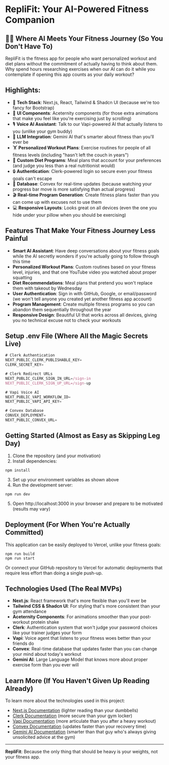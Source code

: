 # RepliFit: Your AI-Powered Fitness Companion

## 🏋️‍♀️ Where AI Meets Your Fitness Journey (So You Don't Have To)

RepliFit is the fitness app for people who want personalized workout and diet plans without the commitment of actually having to think about them. Why spend hours researching exercises when our AI can do it while you contemplate if opening this app counts as your daily workout?

## Highlights:
* 🚀 **Tech Stack**: Next.js, React, Tailwind & Shadcn UI (because we're too fancy for Bootstrap)
* 🎨 **UI Components**: Aceternity components (for those extra animations that make you feel like you're exercising just by scrolling)
* 🎙️ **Voice AI Assistant**: Talk to our Vapi-powered AI that actually listens to you (unlike your gym buddy)
* 🧠 **LLM Integration**: Gemini AI that's smarter about fitness than you'll ever be
* 🏋️ **Personalized Workout Plans**: Exercise routines for people of all fitness levels (including "hasn't left the couch in years")
* 🥗 **Custom Diet Programs**: Meal plans that account for your preferences (and judge you less than a real nutritionist would)
* 🔒 **Authentication**: Clerk-powered login so secure even your fitness goals can't escape
* 💾 **Database**: Convex for real-time updates (because watching your progress bar move is more satisfying than actual progress)
* 🎬 **Real-time Program Generation**: Create fitness plans faster than you can come up with excuses not to use them
* 💻 **Responsive Layouts**: Looks great on all devices (even the one you hide under your pillow when you should be exercising)

## Features That Make Your Fitness Journey Less Painful

* **Smart AI Assistant**: Have deep conversations about your fitness goals while the AI secretly wonders if you're actually going to follow through this time
* **Personalized Workout Plans**: Custom routines based on your fitness level, injuries, and that one YouTube video you watched about proper squatting
* **Diet Recommendations**: Meal plans that pretend you won't replace them with takeout by Wednesday
* **User Authentication**: Sign in with GitHub, Google, or email/password (we won't tell anyone you created yet another fitness app account)
* **Program Management**: Create multiple fitness programs so you can abandon them sequentially throughout the year
* **Responsive Design**: Beautiful UI that works across all devices, giving you no technical excuse not to check your workouts

## Setup .env File (Where All the Magic Secrets Live)

```js
# Clerk Authentication
NEXT_PUBLIC_CLERK_PUBLISHABLE_KEY=
CLERK_SECRET_KEY=

# Clerk Redirect URLs
NEXT_PUBLIC_CLERK_SIGN_IN_URL=/sign-in
NEXT_PUBLIC_CLERK_SIGN_UP_URL=/sign-up

# Vapi Voice AI
NEXT_PUBLIC_VAPI_WORKFLOW_ID=
NEXT_PUBLIC_VAPI_API_KEY=

# Convex Database
CONVEX_DEPLOYMENT=
NEXT_PUBLIC_CONVEX_URL=
```

## Getting Started (Almost as Easy as Skipping Leg Day)

1. Clone the repository (and your motivation)
2. Install dependencies:
```shell
npm install
```
3. Set up your environment variables as shown above
4. Run the development server:
```shell
npm run dev
```
5. Open http://localhost:3000 in your browser and prepare to be motivated (results may vary)

## Deployment (For When You're Actually Committed)

This application can be easily deployed to Vercel, unlike your fitness goals:

```shell
npm run build
npm run start
```

Or connect your GitHub repository to Vercel for automatic deployments that require less effort than doing a single push-up.

## Technologies Used (The Real MVPs)

* **Next.js**: React framework that's more flexible than you'll ever be
* **Tailwind CSS & Shadcn UI**: For styling that's more consistent than your gym attendance
* **Aceternity Components**: For animations smoother than your post-workout protein shake
* **Clerk**: Authentication system that won't judge your password choices like your trainer judges your form
* **Vapi**: Voice agent that listens to your fitness woes better than your friends do
* **Convex**: Real-time database that updates faster than you can change your mind about today's workout
* **Gemini AI**: Large Language Model that knows more about proper exercise form than you ever will

## Learn More (If You Haven't Given Up Reading Already)

To learn more about the technologies used in this project:
* [Next.js Documentation](https://nextjs.org/docs) (lighter reading than your dumbbells)
* [Clerk Documentation](https://clerk.dev/docs) (more secure than your gym locker)
* [Vapi Documentation](https://vapi.ai) (more articulate than you after a heavy workout)
* [Convex Documentation](https://docs.convex.dev) (updates faster than your recovery time)
* [Gemini AI Documentation](https://ai.google.dev/) (smarter than that guy who's always giving unsolicited advice at the gym)

---

**RepliFit**: Because the only thing that should be heavy is your weights, not your fitness app.
